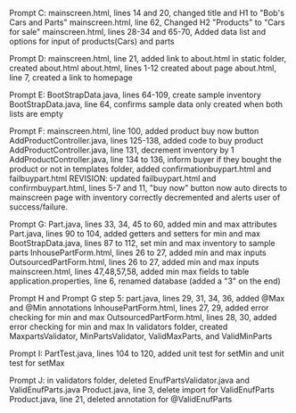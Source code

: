 Prompt C:
mainscreen.html, lines 14 and 20, changed title and H1 to "Bob's Cars and Parts"
mainscreen.html, line 62, Changed H2 "Products" to "Cars for sale"
mainscreen.html, lines 28-34 and 65-70, Added data list and options for input of products(Cars) and parts

Prompt D:
mainscreen.html, line 21, added link to about.html
in static folder, created about.html 
about.html, lines 1-12 created about page
about.html, line 7, created a link to homepage 

Prompt E:
BootStrapData.java, lines 64-109, create sample inventory
BootStrapData.java, line 64, confirms sample data only created when both lists are empty

Prompt F:
mainscreen.html, line 100, added product buy now button
AddProductController.java, lines 125-138, added code to buy product
AddProductController.java, line 131, decrement inventory by 1
AddProductController.java, line 134 to 136, inform buyer if they bought the product or not
in templates folder, added confirmationbuypart.html and failbuypart.html
REVISION: updated failbuypart.html and confirmbuypart.html, lines 5-7 and 11, 
"buy now" button now auto directs to mainscreen page with inventory correctly decremented
and alerts user of success/failure.

Prompt G:
Part.java, lines 33, 34, 45 to 60, added min and max attributes
Part.java, lines 90 to 104, added getters and setters for min and max
BootStrapData.java, lines 87 to 112, set min and max inventory to sample parts
InhousePartForm.html, lines 26 to 27, added min and max inputs
OutsourcedPartForm.html, lines 26 to 27, added min and max inputs
mainscreen.html, lines 47,48,57,58, added min max fields to table
application.properties, line 6, renamed database (added a "3" on the end)

Prompt H and Prompt G step 5:
part.java, lines 29, 31, 34, 36, added @Max and @Min annotations
InhousePartForm.html, lines 27, 29, added error checking for min and max
OutsourcedPartForm.html, lines 28, 30, added error checking for min and max
In validators folder, created MaxpartsValidator, MinPartsValidator, ValidMaxParts, and ValidMinParts

Prompt I:
PartTest.java, lines 104 to 120, added unit test for setMin and unit test for setMax

Prompt J:
in validators folder, deleted EnufPartsValidator.java and ValidEnufParts.java
Product.java, line 3, delete import for ValidEnufParts
Product.java, line 21, deleted annotation for @ValidEnufParts
